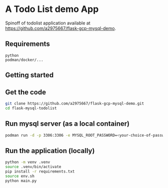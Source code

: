 # A Todo List demo App
Spinoff of todolist application available at https://github.com/a2975667/flask-gcp-mysql-demo. 

## Requirements

```
python
podman/docker/... 
```

## Getting started

## Get the code
```bash
git clone https://github.com/a2975667/flask-gcp-mysql-demo.git
cd flask-mysql-todolist
```

## Run mysql server (as a local container) 
```bash
podman run -d -p 3306:3306 -e MYSQL_ROOT_PASSWORD=<your-choice-of-password> --name mysql mysql
```

<!-- ## Create and initialize database
```bash
mysql -uroot -ppassw0rd --host=localhost < init.sql
``` -->

## Run the application (locally)

```bash
python -m venv .venv
source .venv/bin/activate
pip install -r requirements.txt
source env.sh
python main.py
```